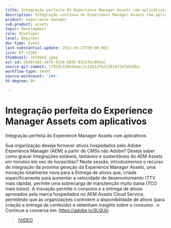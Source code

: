 ```yaml
---
title: Integração perfeita do Experience Manager Assets com aplicativos
description: Integração contínua do Experience Manager Assets com aplicativosSua organização deseja fornecer ativos hospedados pelo Adobe Experience Manager (AEM) a partir de CMSs não-Adobe? Deseja saber como gravar Integrações estáveis, testáveis e sustentáveis do AEM Assets em minutos em vez de horas/dias? Nesta sessão, introduziremos o recurso de integração da próxima geração da Experience Manager Assets, uma inovação totalmente nova para a Entrega de ativos que, criada especificamente para aumentar a velocidade de desenvolvimento (TTV mais rápida), permite uma sobrecarga de manutenção muito baixa (TCO mais baixo). A inovação permite o consumo e a entrega de ativos aprovados pela marca hospedados no AEM Assets Cloud Service, permitindo que as organizações controlem a disponibilidade de ativos (para criação e entrega de conteúdo) e obtenham insights sobre o consumo.
product: experience manager
sub-product: assets
topic: Development
role: Developer
level: Beginner
doc-type: Event
last-substantial-update: 2023-05-27T00:00:00Z
jira: KT-13361
thumbnail: 3419943.jpeg
exl-id: 38d87a81-24f6-4316-b835-8352fec09dac
source-git-commit: 1792dc318643aec2c12613f621361d72a7a918b1
workflow-type: tm+mt
source-wordcount: '244'
ht-degree: 0%

---
```


# Integração perfeita do Experience Manager Assets com aplicativos

Integração perfeita do Experience Manager Assets com aplicativos

Sua organização deseja fornecer ativos hospedados pelo Adobe Experience Manager (AEM) a partir de CMSs não Adobe? Deseja saber como gravar Integrações estáveis, testáveis e sustentáveis do AEM Assets em minutos em vez de horas/dias? Nesta sessão, introduziremos o recurso de integração da próxima geração da Experience Manager Assets, uma inovação totalmente nova para a Entrega de ativos que, criada especificamente para aumentar a velocidade de desenvolvimento (TTV mais rápida), permite uma sobrecarga de manutenção muito baixa (TCO mais baixo). A inovação permite o consumo e a entrega de ativos aprovados pela marca hospedados no AEM Assets Cloud Service, permitindo que as organizações controlem a disponibilidade de ativos (para criação e entrega de conteúdo) e obtenham insights sobre o consumo. → Continue a conversa em: https://adobe.ly/3LQUiij

>[!VIDEO](https://video.tv.adobe.com/v/3419943/?learn=on)
